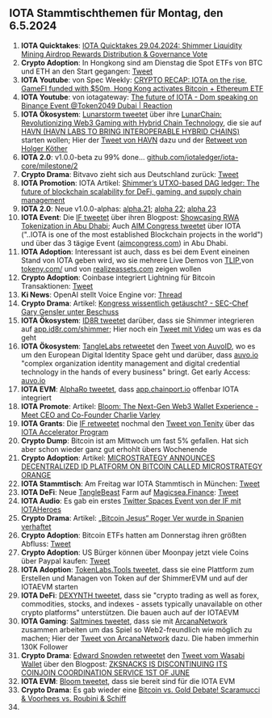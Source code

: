 ## IOTA Stammtischthemen für Montag, den 6.5.2024

1. **IOTA Quicktakes**: [IOTA Quicktakes 29.04.2024: Shimmer Liquidity Mining Airdrop Rewards Distribution & Governance Vote](https://youtu.be/D0GOMWOwuF4?si=LrexbtKF_rEBmxUh)
2. **Crypto Adoption**: In Hongkong sind am Dienstag die Spot ETFs von BTC und ETH an den Start gegangen: [Tweet](https://x.com/blocktrainer/status/1785247933987762546)
3. **IOTA Youtube**: von Spec Weekly: [CRYPTO RECAP: IOTA on the rise, GameFI funded with $50m, Hong Kong activates Bitcoin + Ethereum ETF](https://www.youtube.com/watch?v=j1lQCkgXI_0)
4. **IOTA Youtube**: von iotagateway: [The future of IOTA - Dom speaking on Binance Event @Token2049 Dubai | Reaction](https://www.youtube.com/watch?v=ywYJJIpTcuI)
5. **IOTA Ökosystem**: [Lunarstorm tweetet](https://x.com/lunarstorm_web3/status/1785248635954872337) über ihre [LunarChain: Revolutionizing Web3 Gaming with Hybrid Chain Technology](https://lunarstorm.io/news/introducing-lunar-chain-revolutionizing-web3-gaming-with-hybrid-chain-technology), die sie auf [HAVN (HAVN LABS TO BRING INTEROPERABLE HYBRID CHAINS)](https://twitter.com/HAVN_network) starten wollen; Hier der [Tweet von HAVN](https://x.com/HAVN_network/status/1785248723217400032) dazu und der [Retweet von Holger Köther](https://x.com/HolgerKoether/status/1785254691036631250) 
6. **IOTA 2.0**: v1.0.0-beta zu 99% done... [github.com/iotaledger/iota-core/milestone/2](https://github.com/iotaledger/iota-core/milestone/2)
7. **Crypto Drama**: Bitvavo zieht sich aus Deutschland zurück: [Tweet](https://x.com/bitcoin2go/status/1785258816558223478)
8. **IOTA Promotion**: IOTA Artikel: [Shimmer’s UTXO-based DAG ledger: The future of blockchain scalability for DeFi, gaming, and supply chain management](https://chainaffairs.com/shimmers-utxo-based-dag-ledger-the-future-of-blockchain-scalability-for-defi-gaming-and-supply-chain-management/)
9. **IOTA 2.0**: Neue v1.0.0-alphas: [alpha.21](https://github.com/iotaledger/iota-core/releases/tag/v1.0.0-alpha.21); [alpha 22](https://github.com/iotaledger/iota-core/releases/tag/v1.0.0-alpha.22); [alpha 23](https://github.com/iotaledger/iota-core/releases/tag/v1.0.0-alpha.23)
10. **IOTA Event**: Die [IF tweetet](https://x.com/iota/status/1785293036638876044) über ihren Blogpost: [Showcasing RWA Tokenization in Abu Dhabi](https://blog.iota.org/iota-aim-congress-2024/); Auch [AIM Congress tweetet](https://x.com/AIM_Congress/status/1784968383919739208) über IOTA ("..IOTA is one of the most established Blockchain projects in the world") und über das 3 tägige Event ([aimcongress.com](https://aimcongress.com/)) in Abu Dhabi.
11. **IOTA Adoption**: Interessant ist auch, dass es bei dem Event eineinen Stand von IOTA geben wird, wo sie mehrere Live Demos von [TLIP](https://www.tlip.io/),von [tokeny.com/](https://tokeny.com/) und von [realizeassets.com](https://www.realizeassets.com/) zeigen wollen
12. **Crypto Adoption**: Coinbase integriert Lightning für Bitcoin Transaktionen: [Tweet](https://x.com/coinbase/status/1785309426691273092)
13. **Ki News**: OpenAI stellt Voice Engine vor: [Thread](https://x.com/hey_madni/status/1784982570482155808)
14. **Crypto Drama**: Artikel: [Kongress wissentlich getäuscht? - SEC-Chef Gary Gensler unter Beschuss](https://www.btc-echo.de/schlagzeilen/sec-chef-gary-gensler-unter-beschuss-183522/)
15. **IOTA Ökosystem**: [ID8R tweetet](https://x.com/ID8R_com/status/1785646618899005525) darüber, dass sie Shimmer integrieren auf [app.id8r.com/shimmer](https://app.id8r.com/shimmer); Hier noch ein [Tweet mit Video](https://x.com/ID8R_com/status/1786372871687995619) um was es da geht
16. **IOTA Ökosystem**: [TangleLabs retweetet](https://x.com/Tangle_Labs/status/1785670555892424785) den [Tweet von AuvoID](https://x.com/AuvoDigital/status/1785669437279936897), wo es um den European Digital Identity Space geht und darüber, dass [auvo.io](https://www.auvo.io/) "complex organization identity management and digital credential technology in the hands of every business" bringt. Get early Access: [auvo.io](https://www.auvo.io/)
17. **IOTA EVM**: [AlphaRo tweetet](), dass [app.chainport.io](https://app.chainport.io/) offenbar IOTA integriert
18. **IOTA Promote**: Artikel: [Bloom: The Next-Gen Web3 Wallet Experience - Meet CEO and Co-Founder Charlie Varley](https://blockster.com/bloom-the-next-gen-web3-wallet-experience-meet-ceo-and-co-founder-charlie-varley)
19. **IOTA Grants**: Die [IF retweetet](https://x.com/iota/status/1785540278444499295) nochmal den [Tweet von Tenity](https://x.com/tenity_global/status/1785466665913766195) über das [IOTA Accelerator Program](https://www.tenity.com/programs/iota-apac-accelerator?hss_channel=tw-748546152182779904)
20. **Crypto Dump**: Bitcoin ist am Mittwoch um fast 5% gefallen. Hat sich aber schon wieder ganz gut erhohlt übers Wochenende
21. **Crypto Adoption**: Artikel: [MICROSTRATEGY ANNOUNCES DECENTRALIZED ID PLATFORM ON BITCOIN CALLED MICROSTRATEGY ORANGE](https://bitcoinmagazine.com/business/microstrategy-announces-decentralized-id-platform-on-bitcoin-called-microstrategy-orange)
22. **IOTA Stammtisch**: Am Freitag war IOTA Stammtisch in München: [Tweet](https://x.com/IotaMunchen/status/1784882047338590607)
23. **IOTA DeFi**: Neue [TangleBeast](https://twitter.com/tanglebeasts) Farm auf [Magicsea.Finance](https://magicsea.finance/home): [Tweet](https://x.com/MagicSeaDEX/status/1786274492936782020)
24. **IOTA Audio**: Es gab ein erstes [Twitter Spaces Event von der IF mit IOTAHeroes](https://x.com/iota/status/1786002107344028091)
25. **Crypto Drama**: Artikel: [„Bitcoin Jesus“ Roger Ver wurde in Spanien verhaftet](https://bitcoinblog.de/2024/05/02/bitcoin-jesus-roger-ver-in-spanien-verhaftet/)
26. **Crypto Adoption**: Bitcoin ETFs hatten am Donnerstag ihren größten Abfluss: [Tweet](https://x.com/rovercrc/status/1786020314457030680)
27. **Crypto Adoption**: US Bürger können über Moonpay jetzt viele Coins über Paypal kaufen: [Tweet](https://x.com/AltcoinDailyio/status/1786150698536878146)
28. **IOTA Adoption**: [TokenLabs.Tools tweetet](https://x.com/TokenLabsTools/status/1785722361154601313), dass sie eine Plattform zum Erstellen und Managen von Token auf der ShimmerEVM und auf der IOTAEVM starten
29. **IOTA DeFi**: [DEXYNTH tweetet](https://x.com/DEXYNTH/status/1786298396669829453), dass sie "crypto trading as well as forex, commodities, stocks, and indexes - assets typically unavailable on other crypto platforms" unterstützen. Die bauen auch auf der IOTAEVM
30. **IOTA Gaming**: [Saltmines tweetet](https://x.com/SaltminesCo/status/1786310924267356299), dass sie mit [ArcanaNetwork](https://twitter.com/ArcanaNetwork) zusammen arbeiten um das Spiel so Web2-freundlich wie möglich zu machen; Hier der [Tweet von ArcanaNetwork](https://x.com/ArcanaNetwork/status/1786440583612969068) dazu. Die haben immerhin 130K Follower
31. **Crypto Drama**: [Edward Snowden retweetet](https://x.com/Snowden/status/1786170805728039127) den [Tweet vom Wasabi Wallet](https://x.com/wasabiwallet/status/1786083838415769673) über den Blogpost: [ZKSNACKS IS DISCONTINUING ITS COINJOIN COORDINATION SERVICE 1ST OF JUNE](https://blog.wasabiwallet.io/zksnacks-is-discontinuing-its-coinjoin-coordination-service-1st-of-june/)
32. **IOTA EVM**: [Bloom tweetet](https://x.com/bloomwalletio/status/1786439801467744486), dass sie bereit sind für die IOTA EVM
33. **Crypto Drama**: Es gab wieder eine [Bitcoin vs. Gold Debate! Scaramucci & Voorhees vs. Roubini & Schiff](https://www.youtube.com/watch?v=kZFmgfCakXc)
34. 
